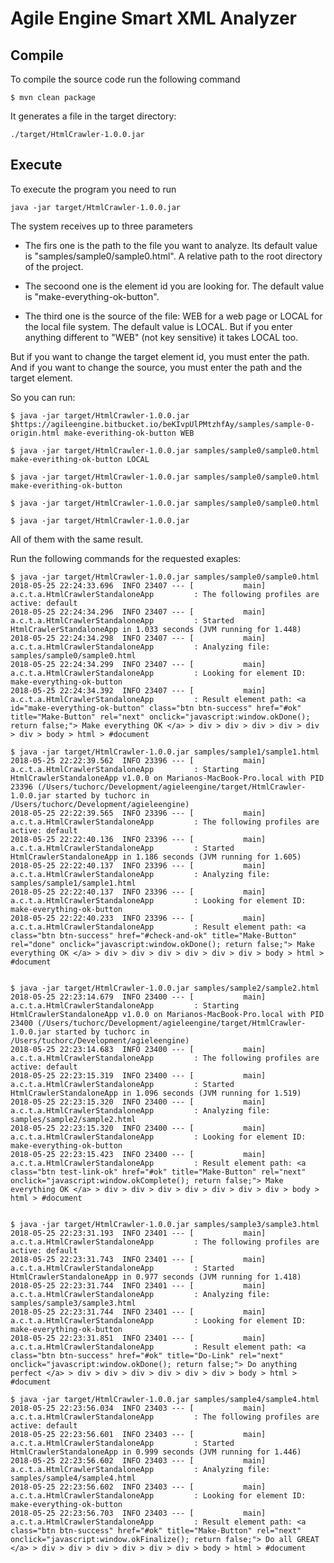 # Agile Engine Smart XML Analyzer

## Compile
To compile the source code run the following command

```$ mvn clean package```

It generates a file in the target directory:

```./target/HtmlCrawler-1.0.0.jar```

## Execute

To execute the program you need to run

````java -jar target/HtmlCrawler-1.0.0.jar````

The system receives up to three parameters

- The firs one is the path to the file you want to analyze. Its default value is "samples/sample0/sample0.html". A relative path to the root directory of the project.

- The secoond one is the element id you are looking for. The default value is "make-everything-ok-button".

- The third one is the source of the file: WEB for a web page or LOCAL for the local file system. The default value is LOCAL. But if you enter anything different to "WEB" (not key sensitive) it takes LOCAL too.

But if you want to change the target element id, you must enter the path. And if you want to change the source, you must enter the path and the target element. 

So you can run:


 ````
 $ java -jar target/HtmlCrawler-1.0.0.jar $https://agileengine.bitbucket.io/beKIvpUlPMtzhfAy/samples/sample-0-origin.html make-everithing-ok-button WEB
 
 $ java -jar target/HtmlCrawler-1.0.0.jar samples/sample0/sample0.html make-everithing-ok-button LOCAL
 
 $ java -jar target/HtmlCrawler-1.0.0.jar samples/sample0/sample0.html make-everithing-ok-button
 
 $ java -jar target/HtmlCrawler-1.0.0.jar samples/sample0/sample0.html
 
 $ java -jar target/HtmlCrawler-1.0.0.jar
 
 ````
 
 All of them with the same result.
 
 
 Run the following commands for the requested exaples:
 ````
 $ java -jar target/HtmlCrawler-1.0.0.jar samples/sample0/sample0.html
 2018-05-25 22:24:33.696  INFO 23407 --- [           main] a.c.t.a.HtmlCrawlerStandaloneApp         : The following profiles are active: default
 2018-05-25 22:24:34.296  INFO 23407 --- [           main] a.c.t.a.HtmlCrawlerStandaloneApp         : Started HtmlCrawlerStandaloneApp in 1.033 seconds (JVM running for 1.448)
 2018-05-25 22:24:34.298  INFO 23407 --- [           main] a.c.t.a.HtmlCrawlerStandaloneApp         : Analyzing file: samples/sample0/sample0.html
 2018-05-25 22:24:34.299  INFO 23407 --- [           main] a.c.t.a.HtmlCrawlerStandaloneApp         : Looking for element ID: make-everything-ok-button
 2018-05-25 22:24:34.392  INFO 23407 --- [           main] a.c.t.a.HtmlCrawlerStandaloneApp         : Result element path: <a id="make-everything-ok-button" class="btn btn-success" href="#ok" title="Make-Button" rel="next" onclick="javascript:window.okDone(); return false;"> Make everything OK </a> > div > div > div > div > div > div > body > html > #document
 
 $ java -jar target/HtmlCrawler-1.0.0.jar samples/sample1/sample1.html
 2018-05-25 22:22:39.562  INFO 23396 --- [           main] a.c.t.a.HtmlCrawlerStandaloneApp         : Starting HtmlCrawlerStandaloneApp v1.0.0 on Marianos-MacBook-Pro.local with PID 23396 (/Users/tuchorc/Development/agieleengine/target/HtmlCrawler-1.0.0.jar started by tuchorc in /Users/tuchorc/Development/agieleengine)
 2018-05-25 22:22:39.565  INFO 23396 --- [           main] a.c.t.a.HtmlCrawlerStandaloneApp         : The following profiles are active: default
 2018-05-25 22:22:40.136  INFO 23396 --- [           main] a.c.t.a.HtmlCrawlerStandaloneApp         : Started HtmlCrawlerStandaloneApp in 1.186 seconds (JVM running for 1.605)
 2018-05-25 22:22:40.137  INFO 23396 --- [           main] a.c.t.a.HtmlCrawlerStandaloneApp         : Analyzing file: samples/sample1/sample1.html
 2018-05-25 22:22:40.137  INFO 23396 --- [           main] a.c.t.a.HtmlCrawlerStandaloneApp         : Looking for element ID: make-everything-ok-button
 2018-05-25 22:22:40.233  INFO 23396 --- [           main] a.c.t.a.HtmlCrawlerStandaloneApp         : Result element path: <a class="btn btn-success" href="#check-and-ok" title="Make-Button" rel="done" onclick="javascript:window.okDone(); return false;"> Make everything OK </a> > div > div > div > div > div > div > body > html > #document
 
 
 $ java -jar target/HtmlCrawler-1.0.0.jar samples/sample2/sample2.html
 2018-05-25 22:23:14.679  INFO 23400 --- [           main] a.c.t.a.HtmlCrawlerStandaloneApp         : Starting HtmlCrawlerStandaloneApp v1.0.0 on Marianos-MacBook-Pro.local with PID 23400 (/Users/tuchorc/Development/agieleengine/target/HtmlCrawler-1.0.0.jar started by tuchorc in /Users/tuchorc/Development/agieleengine)
 2018-05-25 22:23:14.683  INFO 23400 --- [           main] a.c.t.a.HtmlCrawlerStandaloneApp         : The following profiles are active: default
 2018-05-25 22:23:15.319  INFO 23400 --- [           main] a.c.t.a.HtmlCrawlerStandaloneApp         : Started HtmlCrawlerStandaloneApp in 1.096 seconds (JVM running for 1.519)
 2018-05-25 22:23:15.320  INFO 23400 --- [           main] a.c.t.a.HtmlCrawlerStandaloneApp         : Analyzing file: samples/sample2/sample2.html
 2018-05-25 22:23:15.320  INFO 23400 --- [           main] a.c.t.a.HtmlCrawlerStandaloneApp         : Looking for element ID: make-everything-ok-button
 2018-05-25 22:23:15.423  INFO 23400 --- [           main] a.c.t.a.HtmlCrawlerStandaloneApp         : Result element path: <a class="btn test-link-ok" href="#ok" title="Make-Button" rel="next" onclick="javascript:window.okComplete(); return false;"> Make everything OK </a> > div > div > div > div > div > div > div > body > html > #document
 
 
 $ java -jar target/HtmlCrawler-1.0.0.jar samples/sample3/sample3.html
 2018-05-25 22:23:31.193  INFO 23401 --- [           main] a.c.t.a.HtmlCrawlerStandaloneApp         : The following profiles are active: default
 2018-05-25 22:23:31.743  INFO 23401 --- [           main] a.c.t.a.HtmlCrawlerStandaloneApp         : Started HtmlCrawlerStandaloneApp in 0.977 seconds (JVM running for 1.418)
 2018-05-25 22:23:31.744  INFO 23401 --- [           main] a.c.t.a.HtmlCrawlerStandaloneApp         : Analyzing file: samples/sample3/sample3.html
 2018-05-25 22:23:31.744  INFO 23401 --- [           main] a.c.t.a.HtmlCrawlerStandaloneApp         : Looking for element ID: make-everything-ok-button
 2018-05-25 22:23:31.851  INFO 23401 --- [           main] a.c.t.a.HtmlCrawlerStandaloneApp         : Result element path: <a class="btn btn-success" href="#ok" title="Do-Link" rel="next" onclick="javascript:window.okDone(); return false;"> Do anything perfect </a> > div > div > div > div > div > div > body > html > #document
 
 $ java -jar target/HtmlCrawler-1.0.0.jar samples/sample4/sample4.html
 2018-05-25 22:23:56.034  INFO 23403 --- [           main] a.c.t.a.HtmlCrawlerStandaloneApp         : The following profiles are active: default
 2018-05-25 22:23:56.601  INFO 23403 --- [           main] a.c.t.a.HtmlCrawlerStandaloneApp         : Started HtmlCrawlerStandaloneApp in 0.999 seconds (JVM running for 1.446)
 2018-05-25 22:23:56.602  INFO 23403 --- [           main] a.c.t.a.HtmlCrawlerStandaloneApp         : Analyzing file: samples/sample4/sample4.html
 2018-05-25 22:23:56.602  INFO 23403 --- [           main] a.c.t.a.HtmlCrawlerStandaloneApp         : Looking for element ID: make-everything-ok-button
 2018-05-25 22:23:56.703  INFO 23403 --- [           main] a.c.t.a.HtmlCrawlerStandaloneApp         : Result element path: <a class="btn btn-success" href="#ok" title="Make-Button" rel="next" onclick="javascript:window.okFinalize(); return false;"> Do all GREAT </a> > div > div > div > div > div > div > body > html > #document 
 ````